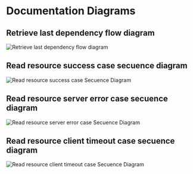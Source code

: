 # Documentation Diagrams

## Retrieve last dependency flow diagram

![Retrieve last dependency flow diagram](http://www.plantuml.com/plantuml/proxy?cache=no&src=https://raw.githubusercontent.com/butcherless/dependency-analyzer/main/docs/retrieve-last-dependency.puml)

## Read resource success case secuence diagram

![Read resource success case Secuence Diagram](http://www.plantuml.com/plantuml/proxy?cache=no&src=https://raw.githubusercontent.com/butcherless/dependency-analyzer/main/docs/read-202-resource-successful.puml)

## Read resource server error case secuence diagram

![Read resource server error case Secuence Diagram](http://www.plantuml.com/plantuml/proxy?cache=no&src=https://raw.githubusercontent.com/butcherless/dependency-analyzer/main/docs/read-202-resource-server-failure.puml)

## Read resource client timeout case secuence diagram

![Read resource client timeout case Secuence Diagram](http://www.plantuml.com/plantuml/proxy?cache=no&src=https://raw.githubusercontent.com/butcherless/dependency-analyzer/main/docs/read-202-resource-client-timeout.puml)
